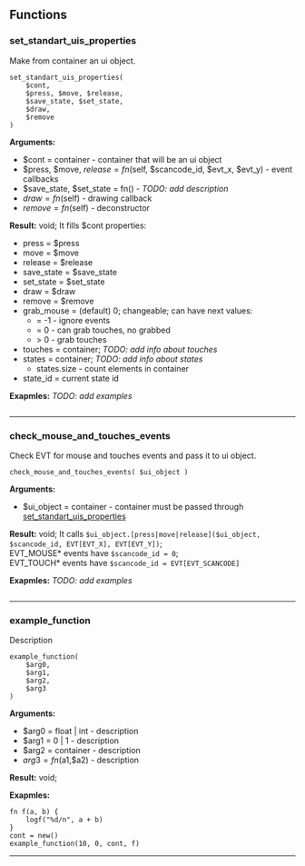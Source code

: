 ## Functions

### set_standart_uis_properties
Make from container an ui object.
```
set_standart_uis_properties(
    $cont,
    $press, $move, $release,
    $save_state, $set_state,
    $draw,
    $remove
)
```
**Arguments:**
*   $cont = container - container that will be an ui object
*   $press, $move, $release = fn($self, $scancode_id, $evt_x, $evt_y) - event callbacks
*   $save_state, $set_state = fn() - *TODO: add description*
*   $draw = fn($self) - drawing callback
*   $remove = fn($self) - deconstructor

**Result:**
void; It fills $cont properties:
*   press = $press
*   move = $move
*   release = $release
*   save_state = $save_state
*   set_state = $set_state
*   draw = $draw
*   remove = $remove
*   grab_mouse = (default) 0; changeable; can have next values:
    *   = -1 - ignore events
    *   = 0 - can grab touches, no grabbed
    *   \> 0 - grab touches
*   touches = container; *TODO: add info about touches*
*   states = container;  *TODO: add info about states*
    *   states.size - count elements in container
*   state_id = current state id

**Exapmles:** *TODO: add examples*
```
```

-----------

### check_mouse_and_touches_events
Check EVT for mouse and touches events and pass it to ui object.
```
check_mouse_and_touches_events( $ui_object )
```
**Arguments:**
*   $ui_object = container - container must be passed through [set_standart_uis_properties](#set_standart_uis_properties)

**Result:**
void; It calls `$ui_object.[press|move|release]($ui_object, $scancode_id, EVT[EVT_X], EVT[EVT_Y])`;<br>
EVT_MOUSE\* events have `$scancode_id = 0`;<br>
EVT_TOUCH\* events have `$scancode_id = EVT[EVT_SCANCODE]`

**Exapmles:** *TODO: add examples*
```
```

-----------

### example_function
Description
```
example_function(
    $arg0,
    $arg1,
    $arg2,
    $arg3
)
```
**Arguments:**
*   $arg0 = float | int - description
*   $arg1 = 0 | 1 - description
*   $arg2 = container - description
*   $arg3 = fn($a1,$a2) - description

**Result:**
void;

**Exapmles:**
```
fn f(a, b) {
    logf("%d/n", a + b)
}
cont = new()
example_function(10, 0, cont, f)
```

-----------
